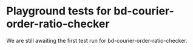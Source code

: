 # Playground tests for bd-courier-order-ratio-checker
We are still awaiting the first test run for bd-courier-order-ratio-checker.
